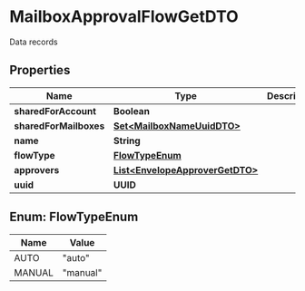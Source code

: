 

# MailboxApprovalFlowGetDTO

Data records

## Properties

| Name | Type | Description | Notes |
|------------ | ------------- | ------------- | -------------|
|**sharedForAccount** | **Boolean** |  |  [optional] |
|**sharedForMailboxes** | [**Set&lt;MailboxNameUuidDTO&gt;**](MailboxNameUuidDTO.md) |  |  [optional] |
|**name** | **String** |  |  |
|**flowType** | [**FlowTypeEnum**](#FlowTypeEnum) |  |  |
|**approvers** | [**List&lt;EnvelopeApproverGetDTO&gt;**](EnvelopeApproverGetDTO.md) |  |  |
|**uuid** | **UUID** |  |  [optional] |



## Enum: FlowTypeEnum

| Name | Value |
|---- | -----|
| AUTO | &quot;auto&quot; |
| MANUAL | &quot;manual&quot; |



